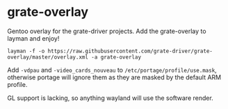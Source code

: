 # grate-overlay
Gentoo overlay for the grate-driver projects. Add the grate-overlay to layman and enjoy!

    layman -f -o https://raw.githubusercontent.com/grate-driver/grate-overlay/master/overlay.xml -a grate-overlay

Add `-vdpau` and `-video_cards_nouveau` to `/etc/portage/profile/use.mask`, otherwise portage will ignore them as they are masked by the default ARM profile.

GL support is lacking, so anything wayland will use the software render.
